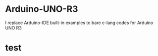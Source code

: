 # Arduino-UNO-R3
I replace Arduino-IDE built-in examples to bare c-lang codes for Arduino UNO R3

# test
